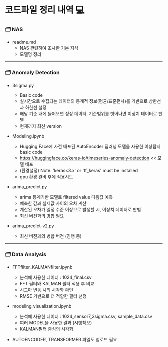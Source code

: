 # 코드파일 정리 내역 💻


### 🗂 NAS
- readme.md
  - NAS 관련하여 조사한 기본 지식
  - 모델명 정리

---

### 🗂 Anomaly Detection

- 3sigma.py
  - Basic code
  - 실시간으로 수집되는 데이터의 통계적 정보(평균/표준편차)를 기반으로 상한선과 하한선 설정
  - 해당 기준 내에 들어오면 정상 데이터, 기준범위를 벗어나면 이상치 데이터로 판별
  - 현재까지 최신 version

- Modeling.ipynb
  - Hugging Face에 사전 배포된 AutoEncoder 딥러닝 모델을 사용한 이상탐지 basic code
  - https://huggingface.co/keras-io/timeseries-anomaly-detection << 모델 배포
  - (환경설정) Note: 'keras<3.x' or 'tf_keras' must be installed
  - gpu 환경 완비 후에 적용시도

- arima_predict.py
  - arima 통계기반 모델로 filtered value 다음값 예측
  - 예측한 값과 실제값 사이의 오차 계산
  - 계산된 오차가 일정 수준 이상으로 발생할 시, 이상치 데이터로 판별
  - 최신 버전과의 병합 필요

- arima_predict-v2.py
  - 최신 버전과의 병합 버전 (진행 중)

---

### 🗂 Data Analysis
- FFTfilter_KALMANfilter.ipynb
  - 분석에 사용한 데이터 : 1024_final.csv
  - FFT 필터와 KALMAN 필터 적용 후 비교
  - 시그마 변동 시의 시각화 확인
  - RMSE 기반으로 더 적합한 필터 선정
 
- modeling_visualization.ipynb
  - 분석에 사용한 데이터 : 1024_sensor7_3sigma.csv, sample_data.csv
  - 여러 MODEL을 사용한 결과 (시행착오)
  - KALMAN필터 중심의 시각화
 
+ AUTOENCODER, TRANSFORMER 파일도 업로드 필요
